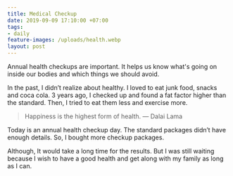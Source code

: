 ```yaml
---
title: Medical Checkup
date: 2019-09-09 17:10:00 +07:00
tags:
- daily
feature-images: /uploads/health.webp
layout: post
---
```


Annual health checkups are important. It helps us know what's going on inside our bodies and which things we should avoid.

In the past, I didn’t realize about healthy. I loved to eat junk food, snacks and coca cola. 3 years ago, I checked up and found a fat factor higher than the standard. Then, I tried to eat them less and exercise more.

> Happiness is the highest form of health. ― Dalai Lama

Today is an annual health checkup day. The standard packages didn’t have enough details. So, I bought more checkup packages.

Although, It would take a long time for the results. But I was still waiting because I wish to have a good health and get along with my family as long as I can.